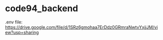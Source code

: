 # code94_backend

.env file: https://drive.google.com/file/d/1SRz6gmohaa7ErDdz0GRmraNwtvYxjjJM/view?usp=sharing
